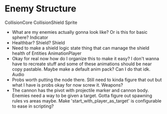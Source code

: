 
# Enemy Structure

CollisionCore
CollisionShield
Sprite
- What are my enemies actually gonna look like? Or is this for basic sphere?
Indicator
- Healthbar? Shield?
Shield
- Need to make a shield logic state thing that can manage the shield health of Entities
AnimationPlayer
- Okay for real now how do I organize this to make it easy? I don't wanna have to recreate stuff and some of these animations should be near copy pastable. Maybe make a default anim pack? Can I do that idk.
Audio
- Probs worth putting the node there. Still need to kinda figure that out but what I have is probs okay for now screw it.
Weapons?
- The cannon has the pivot with projectile marker and cannon body. Enemies need a way to be given a target. Gotta figure out spawning rules vs areas maybe. Make 'start_with_player_as_target' is configurable to ease in scripting?